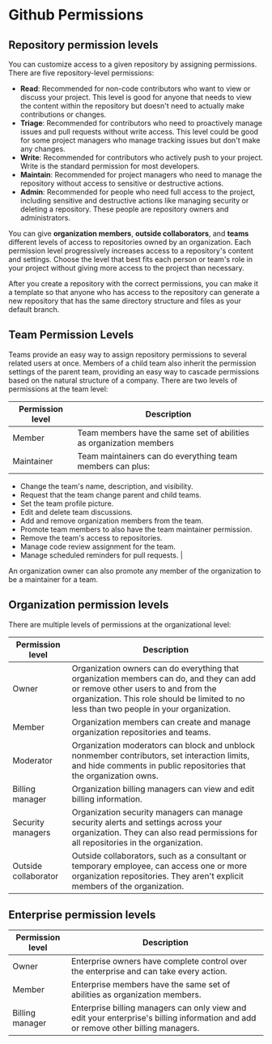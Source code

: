 # Github Permissions

## Repository permission levels

You can customize access to a given repository by assigning permissions. There are five repository-level permissions:
- **Read**: Recommended for non-code contributors who want to view or discuss your project. This level is good for anyone that needs to view the content within the repository but doesn't need to actually make contributions or changes.
- **Triage**: Recommended for contributors who need to proactively manage issues and pull requests without write access. This level could be good for some project managers who manage tracking issues but don't make any changes.
- **Write**: Recommended for contributors who actively push to your project. Write is the standard permission for most developers.
- **Maintain**: Recommended for project managers who need to manage the repository without access to sensitive or destructive actions.
- **Admin**: Recommended for people who need full access to the project, including sensitive and destructive actions like managing security or deleting a repository. These people are repository owners and administrators.

You can give **organization members**, **outside collaborators**, and **teams** different levels of access to repositories owned by an organization. Each permission level progressively increases access to a repository's content and settings. Choose the level that best fits each person or team's role in your project without giving more access to the project than necessary.

After you create a repository with the correct permissions, you can make it a template so that anyone who has access to the repository can generate a new repository that has the same directory structure and files as your default branch.

## Team Permission Levels

Teams provide an easy way to assign repository permissions to several related users at once. Members of a child team also inherit the permission settings of the parent team, providing an easy way to cascade permissions based on the natural structure of a company.
There are two levels of permissions at the team level:


| Permission level	| Description                                                            |
| ----------------- | ---------------------------------------------------------------------- |
| Member	        | Team members have the same set of abilities as organization members    |
| Maintainer	    | Team maintainers can do everything team members can plus:                                                                  
- Change the team's name, description, and visibility.              
- Request that the team change parent and child teams.              
- Set the team profile picture.                                     
- Edit and delete team discussions.                                 
- Add and remove organization members from the team.                
- Promote team members to also have the team maintainer permission. 
- Remove the team's access to repositories.                         
- Manage code review assignment for the team.                       
- Manage scheduled reminders for pull requests.                     |

An organization owner can also promote any member of the organization to be a maintainer for a team.

## Organization permission levels

There are multiple levels of permissions at the organizational level:

| Permission level	| Description |
|------------------ | ----------- |
| Owner	| Organization owners can do everything that organization members can do, and they can add or remove other users to and from the organization. This role should be limited to no less than two people in your organization.|
| Member | Organization members can create and manage organization repositories and teams. |
| Moderator | Organization moderators can block and unblock nonmember contributors, set interaction limits, and hide comments in public repositories that the organization owns. |
| Billing manager |	Organization billing managers can view and edit billing information. |
| Security managers	| Organization security managers can manage security alerts and settings across your organization. They can also read permissions for all repositories in the organization. |
| Outside collaborator | Outside collaborators, such as a consultant or temporary employee, can access one or more organization repositories. They aren't explicit members of the organization. |

## Enterprise permission levels

| Permission level | Description |
| -----------------| ----------- |
| Owner	| Enterprise owners have complete control over the enterprise and can take every action. |
| Member | Enterprise members have the same set of abilities as organization members. |
| Billing manager | Enterprise billing managers can only view and edit your enterprise's billing information and add or remove other billing managers. |